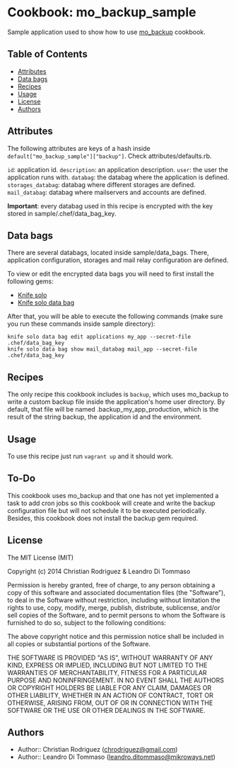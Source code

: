 # Cookbook: mo_backup_sample

Sample application used to show how to use
[mo_backup](https://github.com/Desarrollo-CeSPI/mo_backup) cookbook.

## Table of Contents

* [Attributes](#attributes)
* [Data bags](#data-bags)
* [Recipes](#recipes)
* [Usage](#usage)
* [License](#license)
* [Authors](#authors)

## Attributes

The following attributes are keys of a hash inside
`default["mo_backup_sample"]["backup"]`. Check attributes/defaults.rb.

`id`: application id.
`description`: an application description.
`user`: the user the application runs with.
`databag`: the databag where the application is defined.
`storages_databag`: databag where different storages are defined.
`mail_databag`: databag where mailservers and accounts are defined.

**Important**: every databag used in this recipe is encrypted with the key
stored in sample/.chef/data_bag_key.

## Data bags

There are several databags, located inside sample/data_bags. There, application
configuration, storages and mail relay configuration are defined. 

To view or edit the encrypted data bags you will need to first install the
following gems:

* [Knife solo](http://matschaffer.github.io/knife-solo/)
* [Knife solo data bag](https://github.com/thbishop/knife-solo_data_bag)

After that, you will be able to execute the following commands (make sure you
run these commands inside sample directory):

```
knife solo data bag edit applications my_app --secret-file .chef/data_bag_key
knife solo data bag show mail_databag mail_app --secret-file .chef/data_bag_key
```

## Recipes

The only recipe this cookbook includes is `backup`, which uses mo_backup to
write a custom backup file inside the application's home user directory. By
default, that file will be named .backup_my_app_production, which is the result
of the string backup, the application id and the environment.

## Usage

To use this recipe just run `vagrant up` and it should work.

## To-Do

This cookbook uses mo_backup and that one has not yet implemented a task to add
cron jobs so this cookbook will create and write the backup configuration file
but will not schedule it to be executed periodically. Besides, this cookbook
does not install the backup gem required.

## License

The MIT License (MIT)

Copyright (c) 2014 Christian Rodriguez & Leandro Di Tommaso

Permission is hereby granted, free of charge, to any person obtaining a copy
of this software and associated documentation files (the "Software"), to deal
in the Software without restriction, including without limitation the rights
to use, copy, modify, merge, publish, distribute, sublicense, and/or sell
copies of the Software, and to permit persons to whom the Software is
furnished to do so, subject to the following conditions:

The above copyright notice and this permission notice shall be included in
all copies or substantial portions of the Software.

THE SOFTWARE IS PROVIDED "AS IS", WITHOUT WARRANTY OF ANY KIND, EXPRESS OR
IMPLIED, INCLUDING BUT NOT LIMITED TO THE WARRANTIES OF MERCHANTABILITY,
FITNESS FOR A PARTICULAR PURPOSE AND NONINFRINGEMENT. IN NO EVENT SHALL THE
AUTHORS OR COPYRIGHT HOLDERS BE LIABLE FOR ANY CLAIM, DAMAGES OR OTHER
LIABILITY, WHETHER IN AN ACTION OF CONTRACT, TORT OR OTHERWISE, ARISING FROM,
OUT OF OR IN CONNECTION WITH THE SOFTWARE OR THE USE OR OTHER DEALINGS IN
THE SOFTWARE.

## Authors

* Author:: Christian Rodriguez (chrodriguez@gmail.com)
* Author:: Leandro Di Tommaso (leandro.ditommaso@mikroways.net)
